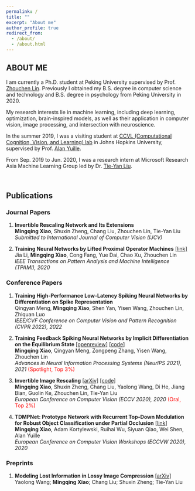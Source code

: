 ```yaml
---
permalink: /
title: ""
excerpt: "About me"
author_profile: true
redirect_from: 
  - /about/
  - /about.html
---
```




ABOUT ME
------
I am currently a Ph.D. student at Peking University supervised by Prof. [Zhouchen Lin](https://zhouchenlin.github.io/). Previously I obtained my B.S. degree in computer science and technology and B.S. degree in psychology from Peking University in 2020.

My research interests lie in machine learning, including deep learning, optimization, brain-inspired models, as well as their application in computer vision, image processing, and intersection with neuroscience.

In the summer 2019, I was a visiting student at [CCVL (Computational Cognition, Vision, and Learning) lab](https://ccvl.jhu.edu/) in Johns Hopkins University, supervised by Prof. [Alan Yuille](http://www.cs.jhu.edu/~ayuille/).

From Sep. 2019 to Jun. 2020, I was a research intern at Microsoft Research Asia Machine Learning Group led by Dr. [Tie-Yan Liu](https://www.microsoft.com/en-us/research/people/tyliu/).

&nbsp;
&nbsp;
&nbsp;
&nbsp;

Publications
------
### Journal Papers

1. **Invertible Rescaling Network and Its Extensions**   
**Mingqing Xiao**, Shuxin Zheng, Chang Liu, Zhouchen Lin, Tie-Yan Liu   
*Submitted to International Journal of Computer Vision (IJCV)*

2. **Training Neural Networks by Lifted Proximal Operator Machines** [[link]](https://ieeexplore.ieee.org/document/9311864)   
Jia Li, **Mingqing Xiao**, Cong Fang, Yue Dai, Chao Xu, Zhouchen Lin   
*IEEE Transactions on Pattern Analysis and Machine Intelligence (TPAMI), 2020*

### Conference Papers

1. **Training High-Performance Low-Latency Spiking Neural Networks by Differentiation on Spike Representation**   
Qingyan Meng, **Mingqing Xiao**, Shen Yan, Yisen Wang, Zhouchen Lin, Zhiquan Luo   
*IEEE/CVF Conference on Computer Vision and Pattern Recognition (CVPR 2022), 2022*   

2. **Training Feedback Spiking Neural Networks by Implicit Differentiation on the Equilibrium State** [[openreview]](https://openreview.net/forum?id=f2Llmm_z5Sm) [[code]](https://github.com/pkuxmq/IDE-FSNN)   
**Mingqing Xiao**, Qingyan Meng, Zongpeng Zhang, Yisen Wang, Zhouchen Lin   
*Advances in Neural Information Processing Systems (NeurIPS 2021), 2021* <font color=red>(Spotlight, Top 3%)</font>   

3. **Invertible Image Rescaling** [[arXiv]](https://arxiv.org/abs/2005.05650) [[code]](https://github.com/pkuxmq/Invertible-Image-Rescaling)   
**Mingqing Xiao**, Shuxin Zheng, Chang Liu, Yaolong Wang, Di He, Jiang Bian, Guolin Ke, Zhouchen Lin, Tie-Yan Liu   
*European Conference on Computer Vision (ECCV 2020), 2020* <font color=red>(Oral, Top 2%)</font>

4. **TDMPNet: Prototype Network with Recurrent Top-Down Modulation for Robust Object Classification under Partial Occlusion** [[link]](https://openreview.net/forum?id=v_KSmk9B5kt)   
**Mingqing Xiao**, Adam Kortylewski, Ruihai Wu, Siyuan Qiao, Wei Shen, Alan Yuille   
*European Conference on Computer Vision Workshops (ECCVW 2020), 2020*

### Preprints

1. **Modeling Lost Information in Lossy Image Compression** [[arXiv]](https://arxiv.org/abs/2006.11999)   
Yaolong Wang; **Mingqing Xiao**; Chang Liu; Shuxin Zheng; Tie-Yan Liu
